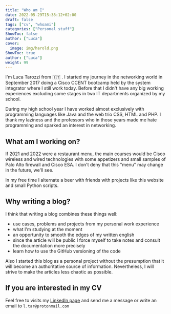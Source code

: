 ```yaml
---
title: "Who am I"
date: 2022-05-29T15:38:12+02:00
draft: false
tags: ["cv", "whoami"]
categories: ["Personal stuff"]
ShowToc: false
author: ["Luca"]
cover:
  image: img/harold.png
ShowToc: true
author: ["Luca"]
weight: 99
---
```

I'm Luca Tarozzi from :it: . I started my journey in the networking world in September 2017 doing a Cisco CCENT bootcamp held by the system integrator where I still work today. Before that I didn't have any big working experiences excluding some stages in two IT departments organized by my school.

During my high school year I have worked almost exclusively with programming languages like Java and the web trio CSS, HTML and PHP. I thank my laziness and the professors who in those years made me hate programming and sparked an interest in networking.

## What am I working on?
If 2021 and 2022 were a restaurant menu, the main courses would be Cisco wireless and wired technologies with some appetizers and small samples of Palo Alto firewall and Cisco ESA. I don't deny that this "menu" may change in the future, we'll see.

In my free time I alternate a beer with friends with projects like this website and small Python scripts.

## Why writing a blog?
I think that writing a blog combines these things well:
- use cases, problems and projects from my personal work experience
- what I'm studying at the moment
- an opportunity to smooth the edges of my written english
- since the article will be public I force myself to take notes and consult the documentation more precisely
- learn how to use the GitHub versioning of the code

Also I started this blog as a personal project without the presumption that it will become an authoritative source of information. Nevertheless, I will strive to make the articles less chaotic as possible.

## If you are interested in my CV
Feel free to visits my [LinkedIn page](https://www.linkedin.com/in/luca-tarozzi-9ab371178/) and send me a message or write an email to `l.tar@protonmail.com`
